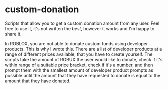 # custom-donation
Scripts that allow you to get a custom donation amount from any user. Feel free to use it, it's not written the *best*, however it works and I'm happy to share it.

In ROBLOX, you are not able to donate custom funds using developer products. This is why I wrote this. There are a list of developer products at a range of different prices available, that you have to create yourself. The scripts take the amount of ROBUX the user would like to donate, check if it's within range of a suitable price bracket, check if it's a number, and then prompt them with the smallest amount of developer product prompts as possible until the amount that they have requested to donate is equal to the amount that they have donated.
